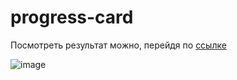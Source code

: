 # progress-card

Посмотреть результат можно, перейдя по [ссылке](https://foxy-desu.github.io/progress-card/)

![image](https://github.com/Foxy-desu/progress-card/assets/87661341/654b0ba3-956f-4fdb-adb7-41059761fc31)
